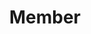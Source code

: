 ---
layout: profiles
permalink: /member/
title: Member
description: Members of the lab 🌱.
nav: true
nav_order: 4

profiles:
  # if you want to include more than one profile, just replicate the following block
  # and create one content file for each profile inside _pages/
  - align: left
    image: lixia.jpg
    content: about_lixia.md
    image_circular: true # crops the image to make it circular
    not_first: false
  - align: right
    image: zhw.jpg
    content: about_zhw.md
    image_circular: true # crops the image to make it circular
    not_first: true
  - align: left
    image: gjy.jpg
    content: about_gjy.md
    image_circular: true # crops the image to make it circular
    not_first: true
  - align: right
    image: ckw.jpg
    content: about_ckw.md
    image_circular: true # crops the image to make it circular
    not_first: true
  - align: left
    image: hy.jpg
    content: about_hy.md
    image_circular: true # crops the image to make it circular
    not_first: true
  - align: right
    image: zwg.jpg
    content: about_zwg.md
    image_circular: true # crops the image to make it circular
    not_first: true
  - align: left
    image: hwj.jpg
    content: about_hwj.md
    image_circular: true # crops the image to make it circular
    not_first: true
  - align: right
    image: gyz.jpg
    content: about_gyz.md
    image_circular: true # crops the image to make it circular
    not_first: true
  - align: left
    image: fn.jpg
    content: about_fn.md
    image_circular: true # crops the image to make it circular
    not_first: true

profiles2:
  - align: left
    image: tfy-life.jpg
    content: about_tfy.md
    image_circular: true # crops the image to make it circular
    not_first: false
  - align: right
    image: wsh-life.jpg
    content: about_wsh.md
    image_circular: true # crops the image to make it circular 
    not_first: true
---